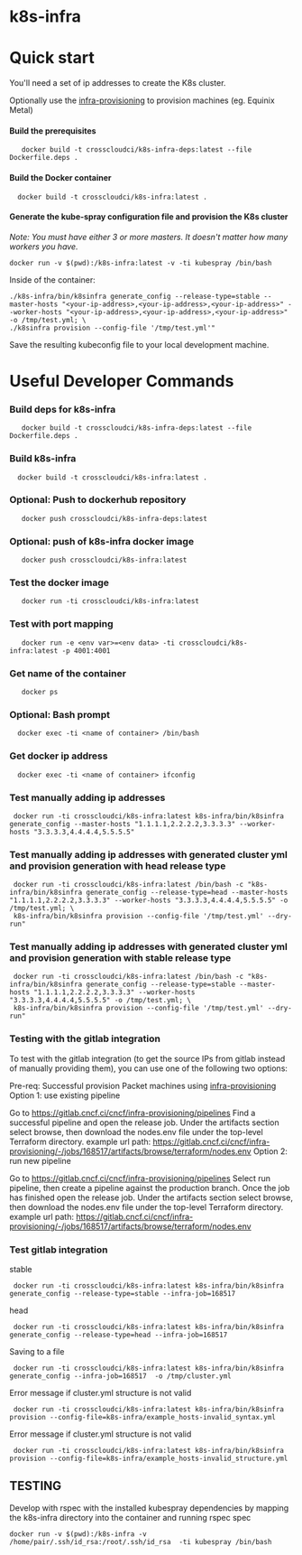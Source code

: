 # k8s-infra


# Quick start
You'll need a set of ip addresses to create the K8s cluster.

Optionally use the [infra-provisioning](https://github.com/crosscloudci/infra-provisioning) to provision machines (eg. Equinix Metal)

#### Build the prerequisites
```
   docker build -t crosscloudci/k8s-infra-deps:latest --file Dockerfile.deps .
```
#### Build the Docker container
```
  docker build -t crosscloudci/k8s-infra:latest . 
```

#### Generate the kube-spray configuration file and provision the K8s cluster

*Note: You must have either 3 or more masters.  It doesn't matter how many workers you have.*
```
docker run -v $(pwd):/k8s-infra:latest -v -ti kubespray /bin/bash 
```
Inside of the container:
```
./k8s-infra/bin/k8sinfra generate_config --release-type=stable --master-hosts "<your-ip-address>,<your-ip-address>,<your-ip-address>" --worker-hosts "<your-ip-address>,<your-ip-address>,<your-ip-address>" -o /tmp/test.yml; \
./k8sinfra provision --config-file '/tmp/test.yml'"  
```
Save the resulting kubeconfig file to your local development machine.

# Useful Developer Commands 

### Build deps for k8s-infra 

```
   docker build -t crosscloudci/k8s-infra-deps:latest --file Dockerfile.deps .
```

### Build k8s-infra
```
  docker build -t crosscloudci/k8s-infra:latest . 
```

### Optional: Push to dockerhub repository
```
   docker push crosscloudci/k8s-infra-deps:latest
```

### Optional: push of k8s-infra docker image
```
   docker push crosscloudci/k8s-infra:latest
```

### Test the docker image
```
   docker run -ti crosscloudci/k8s-infra:latest
```
### Test with port mapping 
```
   docker run -e <env var>=<env data> -ti crosscloudci/k8s-infra:latest -p 4001:4001 
```
### Get name of the container 
```
   docker ps 
```
### Optional: Bash prompt 
```
  docker exec -ti <name of container> /bin/bash 
```
### Get docker ip address 
```
  docker exec -ti <name of container> ifconfig
```

### Test manually adding ip addresses
```
 docker run -ti crosscloudci/k8s-infra:latest k8s-infra/bin/k8sinfra generate_config --master-hosts "1.1.1.1,2.2.2.2,3.3.3.3" --worker-hosts "3.3.3.3,4.4.4.4,5.5.5.5" 
```

### Test manually adding ip addresses with generated cluster yml and provision generation with head release type
```
 docker run -ti crosscloudci/k8s-infra:latest /bin/bash -c "k8s-infra/bin/k8sinfra generate_config --release-type=head --master-hosts "1.1.1.1,2.2.2.2,3.3.3.3" --worker-hosts "3.3.3.3,4.4.4.4,5.5.5.5" -o /tmp/test.yml; \
 k8s-infra/bin/k8sinfra provision --config-file '/tmp/test.yml' --dry-run"  
```
### Test manually adding ip addresses with generated cluster yml and provision generation with stable release type
```
 docker run -ti crosscloudci/k8s-infra:latest /bin/bash -c "k8s-infra/bin/k8sinfra generate_config --release-type=stable --master-hosts "1.1.1.1,2.2.2.2,3.3.3.3" --worker-hosts "3.3.3.3,4.4.4.4,5.5.5.5" -o /tmp/test.yml; \
 k8s-infra/bin/k8sinfra provision --config-file '/tmp/test.yml' --dry-run"  
```

### Testing with the gitlab integration

To test with the gitlab integration (to get the source IPs from gitlab instead of manually providing them), 
you can use one of the following two options:

Pre-req: Successful provision Packet machines using [infra-provisioning](https://github.com/crosscloudci/infra-provisioning)
Option 1: use existing pipeline

Go to https://gitlab.cncf.ci/cncf/infra-provisioning/pipelines
Find a successful pipeline and open the release job.
Under the artifacts section select browse, then download the nodes.env file under the top-level Terraform directory.
example url path: https://gitlab.cncf.ci/cncf/infra-provisioning/-/jobs/168517/artifacts/browse/terraform/nodes.env
Option 2: run new pipeline

Go to https://gitlab.cncf.ci/cncf/infra-provisioning/pipelines
Select run pipeline, then create a pipeline against the production branch.
Once the job has finished open the release job.
Under the artifacts section select browse, then download the nodes.env file under the top-level Terraform directory.
example url path: https://gitlab.cncf.ci/cncf/infra-provisioning/-/jobs/168517/artifacts/browse/terraform/nodes.env

### Test gitlab integration 

stable
```
 docker run -ti crosscloudci/k8s-infra:latest k8s-infra/bin/k8sinfra generate_config --release-type=stable --infra-job=168517 
```
head
```
 docker run -ti crosscloudci/k8s-infra:latest k8s-infra/bin/k8sinfra generate_config --release-type=head --infra-job=168517 
```
Saving to a file
```
 docker run -ti crosscloudci/k8s-infra:latest k8s-infra/bin/k8sinfra generate_config --infra-job=168517  -o /tmp/cluster.yml
```
Error message if cluster.yml structure is not valid
```
 docker run -ti crosscloudci/k8s-infra:latest k8s-infra/bin/k8sinfra provision --config-file=k8s-infra/example_hosts-invalid_syntax.yml 
```
Error message if cluster.yml structure is not valid
```
 docker run -ti crosscloudci/k8s-infra:latest k8s-infra/bin/k8sinfra provision --config-file=k8s-infra/example_hosts-invalid_structure.yml 
```
## TESTING
Develop with rspec with the installed kubespray dependencies by mapping the k8s-infra directory into the container
and running rspec spec
```
docker run -v $(pwd):/k8s-infra -v /home/pair/.ssh/id_rsa:/root/.ssh/id_rsa  -ti kubespray /bin/bash 
```
